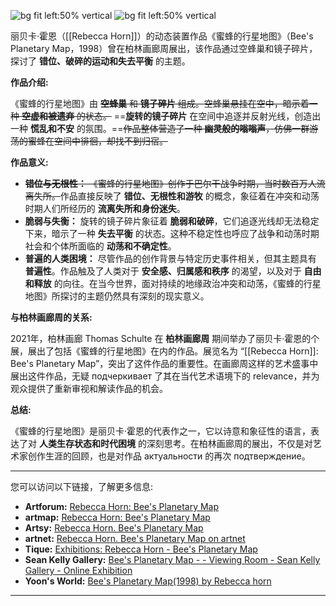 ![bg fit left:50% vertical](https://i.imgur.com/ODlZevK.webp)
![bg fit left:50% vertical](https://i.imgur.com/ODlZevK.webp)

丽贝卡·霍恩（[[Rebecca Horn]]）的动态装置作品《蜜蜂的行星地图》（Bee's Planetary Map，1998）曾在柏林画廊周展出，该作品通过空蜂巢和镜子碎片，探讨了 **错位、破碎的运动和失去平衡** 的主题。

**作品介绍:**

《蜜蜂的行星地图》由 ~~**空蜂巢** 和 **镜子碎片** 组成。空蜂巢悬挂在空中，暗示着一种 **空虚和被遗弃** 的状态。~~ ==**旋转的镜子碎片** 在空间中追逐并反射光线，创造出一种 **慌乱和不安** 的氛围。==~~作品整体营造了一种 **幽灵般的嗡嗡声**，仿佛一群游荡的蜜蜂在空间中徘徊，却找不到归宿。~~

**作品意义:**

- ~~**错位与无根性：** 《蜜蜂的行星地图》创作于巴尔干战争时期，当时数百万人流离失所。~~作品直接反映了 **错位、无根性和游牧** 的概念，象征着在冲突和动荡时期人们所经历的 **流离失所和身份迷失**。
- **脆弱与失衡：** 旋转的镜子碎片象征着 **脆弱和破碎**，它们追逐光线却无法稳定下来，暗示了一种 **失去平衡** 的状态。这种不稳定性也呼应了战争和动荡时期社会和个体所面临的 **动荡和不确定性**。
- **普遍的人类困境：** 尽管作品的创作背景与特定历史事件相关，但其主题具有 **普遍性**。作品触及了人类对于 **安全感、归属感和秩序** 的渴望，以及对于 **自由和释放** 的向往。在当今世界，面对持续的地缘政治冲突和动荡，《蜜蜂的行星地图》所探讨的主题仍然具有深刻的现实意义。

**与柏林画廊周的关系:**

2021年，柏林画廊 Thomas Schulte 在 **柏林画廊周** 期间举办了丽贝卡·霍恩的个展，展出了包括《蜜蜂的行星地图》在内的作品。展览名为 “[[Rebecca Horn]]: Bee's Planetary Map”，突出了这件作品的重要性。在画廊周这样的艺术盛事中展出这件作品，无疑 подчеркивает 了其在当代艺术语境下的 relevance，并为观众提供了重新审视和解读作品的机会。

**总结:**

《蜜蜂的行星地图》是丽贝卡·霍恩的代表作之一，它以诗意和象征性的语言，表达了对 **人类生存状态和时代困境** 的深刻思考。在柏林画廊周的展出，不仅是对艺术家创作生涯的回顾，也是对作品 актуальности 的再次 подтверждение。

---


您可以访问以下链接，了解更多信息:

- **Artforum:** [Rebecca Horn: Bee's Planetary Map](https://artguide.artforum.com/artguide/galerie-thomas-schulte-1786/rebecca-horn-bee-s-planetary-map-193244)
- **artmap:** [Rebecca Horn: Bee's Planetary Map](https://artmap.com/thomasschulte/exhibition/rebecca-horn-bees-planetary-map-2021)
- **Artsy:** [Rebecca Horn. Bee's Planetary Map](https://www.artsy.net/show/galerie-thomas-schulte-rebecca-horn-bees-planetary-map)
- **artnet:** [Rebecca Horn. Bee's Planetary Map on artnet](https://www.artnet.com/galleries/galerie-thomas-schulte/rebecca-horn-bee%E2%80%99s-planetary-map)
- **Tique:** [Exhibitions: Rebecca Horn - Bee's Planetary Map](https://tique.art/exhibitions/rebecca-horn-bees-planetary-map/)
- **Sean Kelly Gallery:** [Bee's Planetary Map - - Viewing Room - Sean Kelly Gallery - Online Exhibition](https://seankelly-viewingroom.exhibit-e.art/viewing-room/bees-planetary-map)
- **Yoon's World:** [Bee's Planetary Map(1998) by Rebecca horn](https://yoonchunghan.wordpress.com/2010/02/08/bees-planetary-map1998-by-rebecca-horn/)

---


